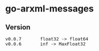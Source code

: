 # go-arxml-messages


## Version
<pre>
v0.0.7       float32 -> float64 
v0.0.6       inf -> MaxFloat32
</pre>
